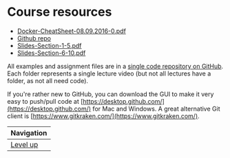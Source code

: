 # Course resources #

* [Docker-CheatSheet-08.09.2016-0.pdf](../files/Docker-CheatSheet-08.09.2016-0.pdf)
* [Github repo](https://github.com/bretfisher/udemy-docker-mastery)
* [Slides-Section-1-5.pdf](Slides-Section-1-5.pdf)
* [Slides-Section-6-10.pdf](Slides-Section-6-10.pdf)

All examples and assignment files are in a [single code repository on GitHub](https://github.com/bretfisher/udemy-docker-mastery). Each folder represents a single lecture video (but not all lectures have a folder, as not all need code).

If you're rather new to GitHub, you can download the GUI to make it very easy to push/pull code at [https://desktop.github.com/](https://desktop.github.com/) for Mac and Windows. A great alternative Git client is [https://www.gitkraken.com/](https://www.gitkraken.com/).

| Navigation               |
| ------------------------ |
| [Level up](../README.md) |
